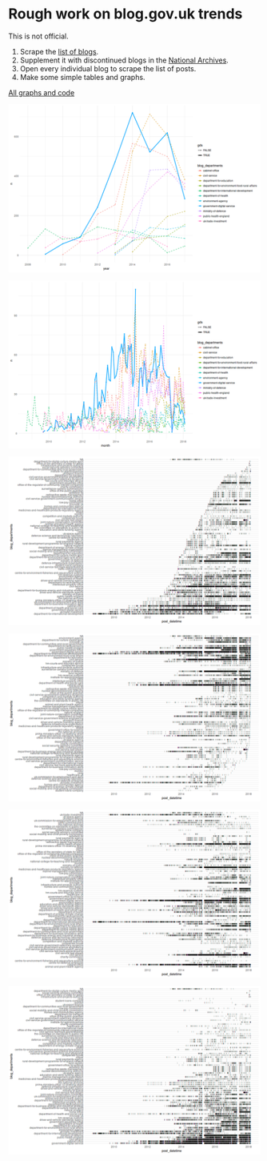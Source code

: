 # Rough work on blog.gov.uk trends

This is not official.

1. Scrape the [list of blogs](https://www.blog.gov.uk/).
1. Supplement it with discontinued blogs in the [National Archives](http://www.nationalarchives.gov.uk/webarchive/atoz/).
1. Open every individual blog to scrape the list of posts.
1. Make some simple tables and graphs.

[All graphs and code](R/scrape-individual-blogs.md)

![](R/scrape-individual-blogs_files/figure-gfm/unnamed-chunk-16-1.png)

![](R/scrape-individual-blogs_files/figure-gfm/unnamed-chunk-15-1.png)

![](R/scrape-individual-blogs_files/figure-gfm/unnamed-chunk-8-1.png)

![](R/scrape-individual-blogs_files/figure-gfm/unnamed-chunk-9-1.png)

![](R/scrape-individual-blogs_files/figure-gfm/unnamed-chunk-6-1.png)

![](R/scrape-individual-blogs_files/figure-gfm/unnamed-chunk-7-1.png)

